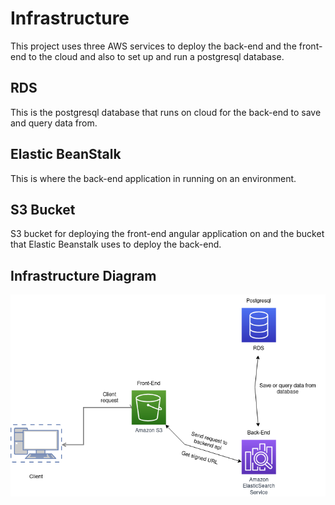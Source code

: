 # Infrastructure
This project uses three AWS services to deploy the back-end and the front-end to the cloud and also to set up and run a postgresql database.

## RDS
This is the postgresql database that runs on cloud for the back-end to save and query data from.

## Elastic BeanStalk
This is where the back-end application in running on an environment.

## S3 Bucket
S3 bucket for deploying the front-end angular application on and the bucket that Elastic Beanstalk uses to deploy the back-end.

## Infrastructure Diagram
![AWS services diagram!](/docs/infra.png "Amazon cloud services diagram")